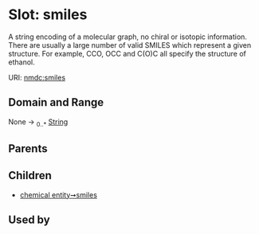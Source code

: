 
# Slot: smiles


A string encoding of a molecular graph, no chiral or isotopic information. There are usually a large number of valid SMILES which represent a given structure. For example, CCO, OCC and C(O)C all specify the structure of ethanol.

URI: [nmdc:smiles](https://microbiomedata/meta/smiles)


## Domain and Range

None &#8594;  <sub>0..\*</sub> [String](types/String.md)

## Parents


## Children

 *  [chemical entity➞smiles](chemical_entity_smiles.md)

## Used by

